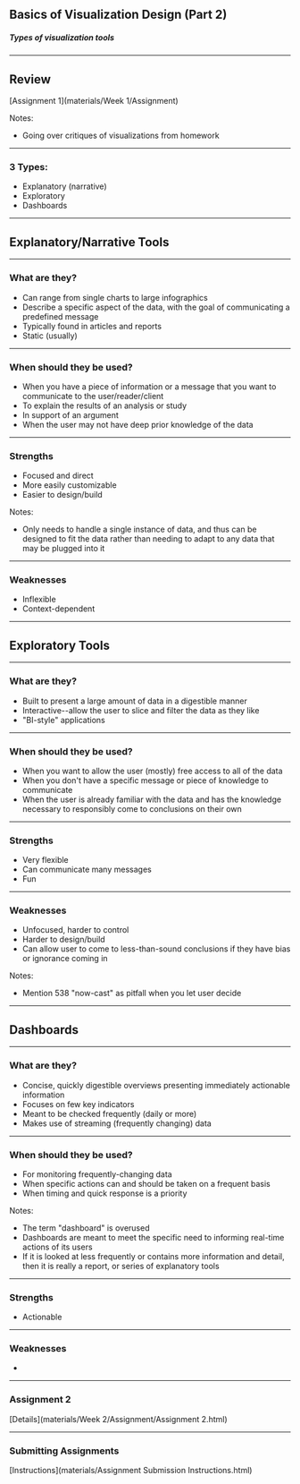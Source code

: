 ## Basics of Visualization Design (Part 2)
##### Types of visualization tools

------

## Review
[Assignment 1](materials/Week 1/Assignment)

Notes:
- Going over critiques of visualizations from homework

------

### 3 Types:
- Explanatory (narrative)
- Exploratory
- Dashboards

------

## Explanatory/Narrative Tools

---

### What are they?
- Can range from single charts to large infographics
- Describe a specific aspect of the data, with the goal of communicating a predefined message
- Typically found in articles and reports
- Static (usually)

---

### When should they be used?
- When you have a piece of information or a message that you want to communicate to the user/reader/client
- To explain the results of an analysis or study
- In support of an argument
- When the user may not have deep prior knowledge of the data 

---

### Strengths
- Focused and direct
- More easily customizable
- Easier to design/build

Notes:
- Only needs to handle a single instance of data, and thus can be designed to fit the data rather than needing to adapt to any data that may be plugged into it

---

### Weaknesses
- Inflexible
- Context-dependent

------

## Exploratory Tools

---

### What are they?
- Built to present a large amount of data in a digestible manner
- Interactive--allow the user to slice and filter the data as they like
- "BI-style" applications

---

### When should they be used?
- When you want to allow the user (mostly) free access to all of the data
- When you don't have a specific message or piece of knowledge to communicate
- When the user is already familiar with the data and has the knowledge necessary to responsibly come to conclusions on their own

---

### Strengths
- Very flexible
- Can communicate many messages
- Fun

---

### Weaknesses
- Unfocused, harder to control
- Harder to design/build
- Can allow user to come to less-than-sound conclusions if they have bias or ignorance coming in

Notes:
- Mention 538 "now-cast" as pitfall when you let user decide

------

## Dashboards

---

### What are they?
- Concise, quickly digestible overviews presenting immediately actionable information
- Focuses on few key indicators
- Meant to be checked frequently (daily or more)
- Makes use of streaming (frequently changing) data

---

### When should they be used?
- For monitoring frequently-changing data
- When specific actions can and should be taken on a frequent basis 
- When timing and quick response is a priority

Notes:
- The term "dashboard" is overused
- Dashboards are meant to meet the specific need to informing real-time actions of its users
- If it is looked at less frequently or contains more information and detail, then it is really a report, or series of explanatory tools

---

### Strengths
- Actionable 

---

### Weaknesses
- 

------

### Assignment 2
[Details](materials/Week 2/Assignment/Assignment 2.html)

---

### Submitting Assignments
[Instructions](materials/Assignment Submission Instructions.html)
